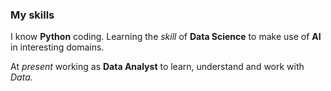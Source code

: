 ### My skills 

I know **Python** coding.
Learning the *skill* of **Data Science** to make use of **AI** in interesting domains.

At _present_ working as **Data Analyst** to learn, understand and work with _Data._
